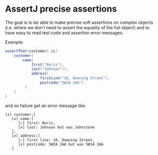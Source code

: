# AssertJ precise assertions

The goal is to be able to make precise soft assertions on complex objects (i.e. where we don't need to assert the equality of the full object) and to have easy to read test code and assertion error messages.

Example:

```java
assertThat(customer).is(
    customer(
        name(
            first("Boris"),
            last("Johnson")),
            address(
                firstLine("10, Downing Street"),
                postcode("SW2A 2AA")
         )
    )
)
``` 

and on failure get an error message like:

```
[✗] customer:[
   [✗] name:[
      [✓] first: Boris,
      [✗] last: Johnson but was Johnstone
   ],
   [✗] address:[
      [✓] first line: 10, Downing Street,
      [✗] postcode: SW2A 2AA but was SW1A 2AA
   ]
```
